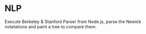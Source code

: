 NLP
===

Execute Berkeley &amp; Stanford Parser from Node.js, parse the Newick notatations and paint a tree to compare them.
